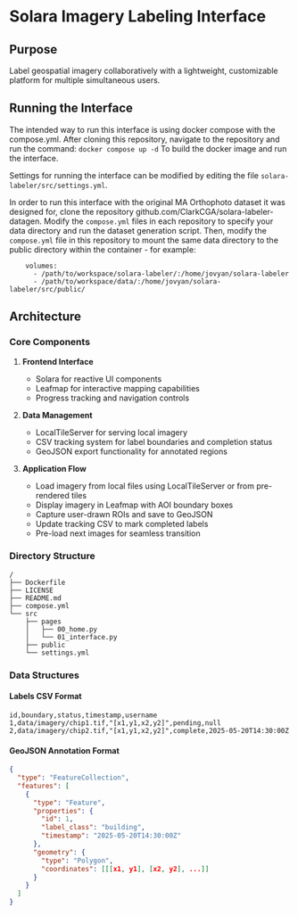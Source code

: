 # Solara Imagery Labeling Interface

## Purpose
Label geospatial imagery collaboratively with a lightweight, customizable platform for multiple simultaneous users.

## Running the Interface
The intended way to run this interface is using docker compose with the compose.yml. After cloning this repository, navigate to the repository and run the command:
```docker compose up -d```
To build the docker image and run the interface.

Settings for running the interface can be modified by editing the file ```solara-labeler/src/settings.yml```.

In order to run this interface with the original MA Orthophoto dataset it was designed for, clone the repository github.com/ClarkCGA/solara-labeler-datagen. Modify the ```compose.yml``` files in each repository to specify your data directory and run the dataset generation script. Then, modify the ```compose.yml``` file in this repository to mount the same data directory to the public directory within the container - for example:

```
    volumes:
      - /path/to/workspace/solara-labeler/:/home/jovyan/solara-labeler
      - /path/to/workspace/data/:/home/jovyan/solara-labeler/src/public/
```

## Architecture

### Core Components
1. **Frontend Interface**
   - Solara for reactive UI components
   - Leafmap for interactive mapping capabilities
   - Progress tracking and navigation controls

2. **Data Management**
   - LocalTileServer for serving local imagery
   - CSV tracking system for label boundaries and completion status
   - GeoJSON export functionality for annotated regions

3. **Application Flow**
   - Load imagery from local files using LocalTileServer or from pre-rendered tiles
   - Display imagery in Leafmap with AOI boundary boxes
   - Capture user-drawn ROIs and save to GeoJSON
   - Update tracking CSV to mark completed labels
   - Pre-load next images for seamless transition

### Directory Structure
```
/
├── Dockerfile
├── LICENSE
├── README.md
├── compose.yml
└── src
    ├── pages
    │   ├── 00_home.py
    │   └── 01_interface.py
    ├── public
    └── settings.yml
```

### Data Structures

#### Labels CSV Format
```
id,boundary,status,timestamp,username
1,data/imagery/chip1.tif,"[x1,y1,x2,y2]",pending,null
2,data/imagery/chip2.tif,"[x1,y1,x2,y2]",complete,2025-05-20T14:30:00Z
```

#### GeoJSON Annotation Format
```json
{
  "type": "FeatureCollection",
  "features": [
    {
      "type": "Feature",
      "properties": {
        "id": 1,
        "label_class": "building",
        "timestamp": "2025-05-20T14:30:00Z"
      },
      "geometry": {
        "type": "Polygon",
        "coordinates": [[[x1, y1], [x2, y2], ...]]
      }
    }
  ]
}
```
